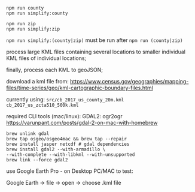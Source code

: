 ```
npm run county
npm run simplify:county

npm run zip
npm run simplify:zip

```

`npm run simplify:(county|zip)` must be run after `npm run (county|zip)`

process large KML files containing several locations 
to smaller individual KML files of individual locations;

finally, process each KML to geoJSON;

download a kml file from:
https://www.census.gov/geographies/mapping-files/time-series/geo/kml-cartographic-boundary-files.html

currently using:
`src/cb_2017_us_county_20m.kml`
`cb_2017_us_zcta510_500k.kml`

required CLI tools (mac/linux):
GDAL2: ogr2ogr
https://varunpant.com/posts/gdal-2-on-mac-with-homebrew

```
brew unlink gdal
brew tap osgeo/osgeo4mac && brew tap --repair
brew install jasper netcdf # gdal dependencies
brew install gdal2 --with-armadillo \
--with-complete --with-libkml --with-unsupported
brew link --force gdal2
```

use Google Earth Pro - on Desktop PC/MAC to test:

Google Earth -> file -> open -> choose .kml file
